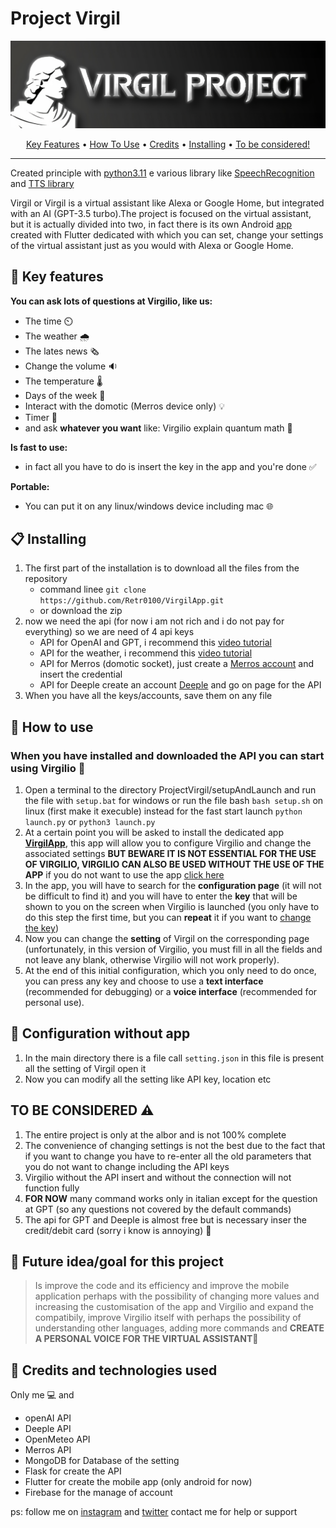 # Project Virgil

<p align="center">
 <img src="/asset/BannerVirgil-transformed.png" alt="Markdownify" width ="700px" >
 </p>
 

<p align="center">
  <a href="#-key-features">Key Features</a> •
  <a href="#-how-to-use">How To Use</a> •
  <a href="#-credits">Credits</a> •
  <a href="#-installing">Installing</a> •
  <a href="#-to-be-considered">To be considered!</a> 
</p>

---

Created principle with [python3.11](https://www.python.org/downloads/) e various library like [SpeechRecognition ](https://pypi.org/project/SpeechRecognition/)  and [TTS library](https://pypi.org/project/gTTS/) 

Virgil or Virgil is a virtual assistant like Alexa or Google Home, but integrated with an AI (GPT-3.5 turbo).The project is focused on the virtual assistant, but it is actually divided into two, in fact there is its own Android [app](https://github.com/Retr0100/VirgilApp) created with Flutter dedicated with which you can set, change your settings of the virtual assistant just as you would with Alexa or Google Home.


## 🔑 Key features
**You can ask lots of questions at Virgilio, like us:**
- The time ⏲️
- The weather 🌧️
- The lates news 🗞️
- Change the volume 🔉
- The temperature 🌡️
- Days of the week 📆
- Interact with the domotic (Merros device only) 💡
- Timer 🔂
- and ask **whatever you want** like: Virgilio explain quantum math 🤖
  
**Is fast to use:**
- in fact all you have to do is insert the key in the app and you're done ✅
  
**Portable:**
- You can put it on any linux/windows device including mac 🌐
  



## 📋 Installing

1. The first part of the installation is to download all the files from the repository
   - command linee ```git clone https://github.com/Retr0100/VirgilApp.git```
   - or download the zip
2. now we need the api (for now i am not rich and i do not pay for everything) so
 we are need of 4 api keys
   - API for OpenAI and GPT,
          i recommend this [video tutorial](https://www.youtube.com/watch?v=u-LeLPBZr2k) 
   - API for the weather,
          i recommend this [video tutorial](https://youtu.be/u-LeLPBZr2k?t=27) 
   - API for Merros (domotic socket),
          just create a [Merros account](https://www.meross.com/en-gc) and insert the credential
   - API for Deeple
        create an account [Deeple](https://www.deepl.com/en/docs-api/) and go on page for the API
3. When you have all the keys/accounts, save them on any file  

## 📖 How to use
### When you have installed and downloaded the API you can start using Virgilio 🥡
 1. Open a terminal to the directory ProjectVirgil/setupAndLaunch and run the file with   ```setup.bat``` for windows or run the file bash ```bash setup.sh``` on linux (first make it execuble) instead for the fast start launch   ```python launch.py``` or  ```python3 launch.py```
 2. At a certain point you will be asked to install the dedicated app [**VirgilApp**](https://github.com/Retr0100/VirgilApp), this app will allow you to configure Virgilio and change the associated settings **BUT BEWARE IT IS NOT ESSENTIAL FOR THE USE OF VIRGILIO, VIRGILIO CAN ALSO BE USED WITHOUT THE USE OF THE APP** if you do not want to use the app [click here](#-configuration-without-app) 
 3. In the app, you will have to search for the **configuration page** (it will not be difficult to find it) and you will have to enter the **key** that will be shown to you on the screen when Virgilio is launched (you only have to do this step the first time, but you can **repeat** it if you want to [change the key](#-change-the-key))
 4. Now you can change the **setting** of Virgil on the corresponding page (unfortunately, in this version of Virgilio, you must fill in all the fields and not leave any blank, otherwise Virgilio will not work properly).
 5. At the end of this initial configuration, which you only need to do once, you can press any key and choose to use a **text interface** (recommended for debugging) or a **voice interface** (recommended for personal use).

## 📃 Configuration without app

1. In the main directory there is a file call ```setting.json``` in this file is present all the setting of Virgil open it
2. Now you can modify all the setting like API key, location etc
 


## TO BE CONSIDERED ⚠️
1. The entire project is only at the albor and is not 100% complete
2. The convenience of changing settings is not the best due to the fact that if you want to change you have to re-enter all the old parameters that you do not want to change including the API keys
3. Virgilio without the API insert and without the connection will not function fully 
4. **FOR NOW** many command works only in italian except for the question at GPT (so any questions not covered by the default commands)
5. The api for GPT and Deeple is almost free but is necessary inser the credit/debit card (sorry i know is annoying) 💸


## 💎 Future idea/goal for this project

> Is improve the code and its efficiency and improve the mobile application perhaps with the possibility of changing more values and increasing the customisation of the app and Virgilio and expand the compatibily, improve Virgilio itself with perhaps the possibility of understanding other languages, adding more commands and **CREATE A PERSONAL VOICE FOR THE VIRTUAL ASSISTANT**👾

## 💸 Credits and technologies used
Only me 💻 and

 - openAI API
 - Deeple API
 - OpenMeteo API
 - Merros API
 - MongoDB for Database of the setting
 - Flask for create the API
 - Flutter for create the mobile app (only android for now)
 - Firebase for the manage of account

ps: follow me on [instagram](https://www.instagram.com/akiidjk) and [twitter](https://twitter.com/R3tr0_fj) contact me for help or support


